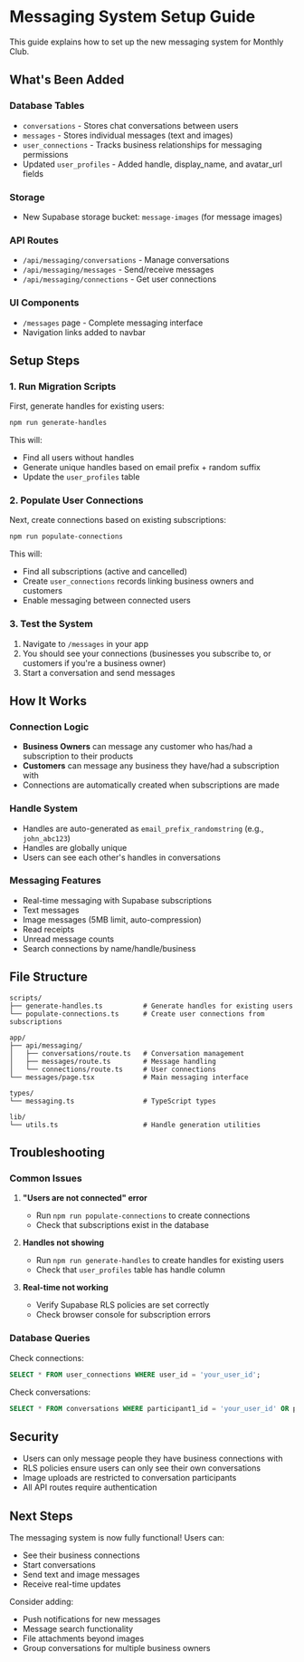 # Messaging System Setup Guide

This guide explains how to set up the new messaging system for Monthly Club.

## What's Been Added

### Database Tables
- `conversations` - Stores chat conversations between users
- `messages` - Stores individual messages (text and images)
- `user_connections` - Tracks business relationships for messaging permissions
- Updated `user_profiles` - Added handle, display_name, and avatar_url fields

### Storage
- New Supabase storage bucket: `message-images` (for message images)

### API Routes
- `/api/messaging/conversations` - Manage conversations
- `/api/messaging/messages` - Send/receive messages
- `/api/messaging/connections` - Get user connections

### UI Components
- `/messages` page - Complete messaging interface
- Navigation links added to navbar

## Setup Steps

### 1. Run Migration Scripts

First, generate handles for existing users:

```bash
npm run generate-handles
```

This will:
- Find all users without handles
- Generate unique handles based on email prefix + random suffix
- Update the `user_profiles` table

### 2. Populate User Connections

Next, create connections based on existing subscriptions:

```bash
npm run populate-connections
```

This will:
- Find all subscriptions (active and cancelled)
- Create `user_connections` records linking business owners and customers
- Enable messaging between connected users

### 3. Test the System

1. Navigate to `/messages` in your app
2. You should see your connections (businesses you subscribe to, or customers if you're a business owner)
3. Start a conversation and send messages

## How It Works

### Connection Logic
- **Business Owners** can message any customer who has/had a subscription to their products
- **Customers** can message any business they have/had a subscription with
- Connections are automatically created when subscriptions are made

### Handle System
- Handles are auto-generated as `email_prefix_randomstring` (e.g., `john_abc123`)
- Handles are globally unique
- Users can see each other's handles in conversations

### Messaging Features
- Real-time messaging with Supabase subscriptions
- Text messages
- Image messages (5MB limit, auto-compression)
- Read receipts
- Unread message counts
- Search connections by name/handle/business

## File Structure

```
scripts/
├── generate-handles.ts          # Generate handles for existing users
└── populate-connections.ts      # Create user connections from subscriptions

app/
├── api/messaging/
│   ├── conversations/route.ts   # Conversation management
│   ├── messages/route.ts        # Message handling
│   └── connections/route.ts     # User connections
└── messages/page.tsx            # Main messaging interface

types/
└── messaging.ts                 # TypeScript types

lib/
└── utils.ts                     # Handle generation utilities
```

## Troubleshooting

### Common Issues

1. **"Users are not connected" error**
   - Run `npm run populate-connections` to create connections
   - Check that subscriptions exist in the database

2. **Handles not showing**
   - Run `npm run generate-handles` to create handles for existing users
   - Check that `user_profiles` table has handle column

3. **Real-time not working**
   - Verify Supabase RLS policies are set correctly
   - Check browser console for subscription errors

### Database Queries

Check connections:
```sql
SELECT * FROM user_connections WHERE user_id = 'your_user_id';
```

Check conversations:
```sql
SELECT * FROM conversations WHERE participant1_id = 'your_user_id' OR participant2_id = 'your_user_id';
```

## Security

- Users can only message people they have business connections with
- RLS policies ensure users can only see their own conversations
- Image uploads are restricted to conversation participants
- All API routes require authentication

## Next Steps

The messaging system is now fully functional! Users can:
- See their business connections
- Start conversations
- Send text and image messages
- Receive real-time updates

Consider adding:
- Push notifications for new messages
- Message search functionality
- File attachments beyond images
- Group conversations for multiple business owners

